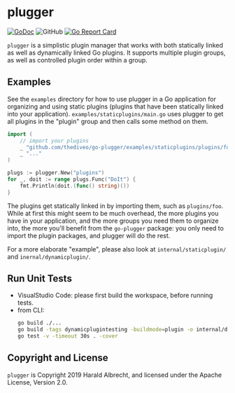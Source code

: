 # plugger

[![GoDoc](https://godoc.org/github.com/TheDiveO/go-plugger?status.svg)](http://godoc.org/github.com/TheDiveO/go-plugger)
![GitHub](https://img.shields.io/github/license/thediveo/go-asciitree)
[![Go Report Card](https://goreportcard.com/badge/github.com/thediveo/go-plugger)](https://goreportcard.com/report/github.com/thediveo/go-plugger)

`plugger` is a simplistic plugin manager that works with both statically
linked as well as dynamically linked Go plugins. It supports multiple plugin
groups, as well as controlled plugin order within a group.

## Examples

See the `examples` directory for how to use plugger in a Go application for
organizing and using static plugins (plugins that have been statically linked
into your application). `examples/staticplugins/main.go` uses plugger to
get all plugins in the "plugin" group and then calls some method on them.

```go
import (
    // import your plugins
    _ "github.com/thediveo/go-plugger/examples/staticplugins/plugins/foo"
    _ "..."
)

plugs := plugger.New("plugins")
for _, doit := range plugs.Func("DoIt") {
    fmt.Println(doit.(func() string)())
}
```

The plugins get statically linked in by importing them, such as `plugins/foo`.
While at first this might seem to be much overhead, the more plugins you have
in your application, and the more groups you need them to organize into, the
more you'll benefit from the `go-plugger` package: you only need to import
the plugin packages, and plugger will do the rest.

For a more elaborate "example", please also look at `internal/staticplugin/`
and `inernal/dynamicplugin/`.

## Run Unit Tests

- VisualStudio Code: please first build the workspace, before running
  tests.
- from CLI:
  ```bash
  go build ./...
  go build -tags dynamicplugintesting -buildmode=plugin -o internal/dynamicplugintesting/dynfoo/dynfooplug.so internal/dynamicplugintesting/dynfoo/dynfooplug.go
  go test -v -timeout 30s . -cover
  ```

## Copyright and License

`plugger` is Copyright 2019 Harald Albrecht, and licensed under the Apache
License, Version 2.0.

